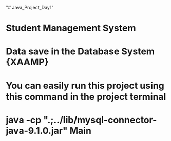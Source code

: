 "# Java_Project_Day1"   
# Student Management System  
# Data save in the Database System {XAAMP}
# You can easily run this project using this command in the project terminal
 # java -cp ".;../lib/mysql-connector-java-9.1.0.jar" Main      
